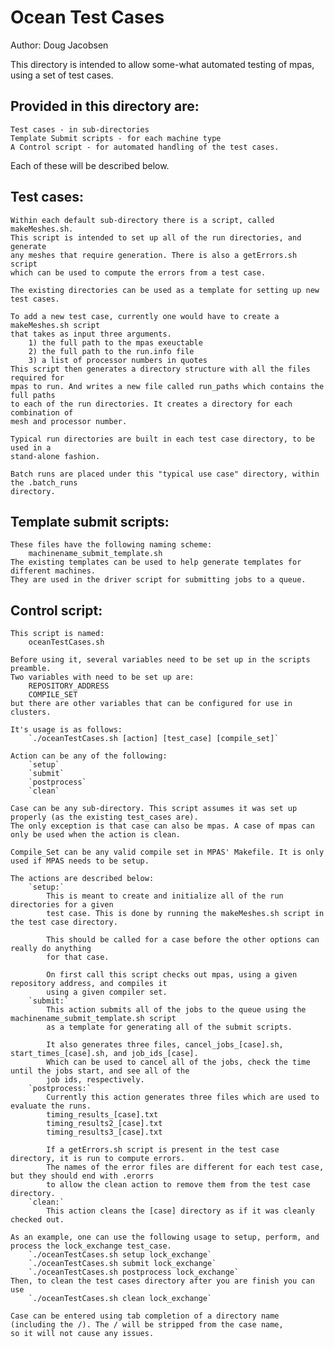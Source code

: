 Ocean Test Cases
================
Author: Doug Jacobsen

This directory is intended to allow some-what automated testing of mpas, using a set of test cases.


Provided in this directory are:
----------------------------------------------------------------------------------
	Test cases - in sub-directories
	Template Submit scripts - for each machine type
	A Control script - for automated handling of the test cases.

Each of these will be described below.


Test cases:
----------------------------------------------------------------------------------
	Within each default sub-directory there is a script, called makeMeshes.sh.
	This script is intended to set up all of the run directories, and generate
	any meshes that require generation. There is also a getErrors.sh script
	which can be used to compute the errors from a test case.

	The existing directories can be used as a template for setting up new test cases.

	To add a new test case, currently one would have to create a makeMeshes.sh script 
	that takes as input three arguments.
		1) the full path to the mpas exeuctable
		2) the full path to the run.info file
		3) a list of processor numbers in quotes
	This script then generates a directory structure with all the files required for 
	mpas to run. And writes a new file called run_paths which contains the full paths
	to each of the run directories. It creates a directory for each combination of
	mesh and processor number.

	Typical run directories are built in each test case directory, to be used in a 
	stand-alone fashion.

	Batch runs are placed under this "typical use case" directory, within the .batch_runs
	directory.


Template submit scripts:
----------------------------------------------------------------------------------
	These files have the following naming scheme:
		machinename_submit_template.sh
	The existing templates can be used to help generate templates for different machines.
	They are used in the driver script for submitting jobs to a queue.


Control script:
----------------------------------------------------------------------------------
	This script is named:
		oceanTestCases.sh

	Before using it, several variables need to be set up in the scripts preamble.
	Two variables with need to be set up are:
		REPOSITORY_ADDRESS
		COMPILE_SET
	but there are other variables that can be configured for use in clusters.

	It's usage is as follows:
		`./oceanTestCases.sh [action] [test_case] [compile_set]`
	
	Action can be any of the following:
		`setup`
		`submit`
		`postprocess`
		`clean`
	
	Case can be any sub-directory. This script assumes it was set up properly (as the existing test_cases are).
	The only exception is that case can also be mpas. A case of mpas can only be used when the action is clean.

	Compile_Set can be any valid compile set in MPAS' Makefile. It is only used if MPAS needs to be setup.

	The actions are described below:
		`setup:`
			This is meant to create and initialize all of the run directories for a given
			test case. This is done by running the makeMeshes.sh script in the test case directory.

			This should be called for a case before the other options can really do anything
			for that case.

			On first call this script checks out mpas, using a given repository address, and compiles it
			using a given compiler set.
		`submit:`
			This action submits all of the jobs to the queue using the machinename_submit_template.sh script
			as a template for generating all of the submit scripts.

			It also generates three files, cancel_jobs_[case].sh, start_times_[case].sh, and job_ids_[case].
			Which can be used to cancel all of the jobs, check the time until the jobs start, and see all of the
			job ids, respectively.
		`postprocess:`
			Currently this action generates three files which are used to evaluate the runs.
			timing_results_[case].txt
			timing_results2_[case].txt
			timing_results3_[case].txt

			If a getErrors.sh script is present in the test case directory, it is run to compute errors.
			The names of the error files are different for each test case, but they should end with .erorrs
			to allow the clean action to remove them from the test case directory.
		`clean:`
			This action cleans the [case] directory as if it was cleanly checked out.

	As an example, one can use the following usage to setup, perform, and process the lock_exchange test_case.
		`./oceanTestCases.sh setup lock_exchange`
		`./oceanTestCases.sh submit lock_exchange`
		`./oceanTestCases.sh postprocess lock_exchange`
	Then, to clean the test cases directory after you are finish you can use
	 	`./oceanTestCases.sh clean lock_exchange`

	Case can be entered using tab completion of a directory name (including the /). The / will be stripped from the case name,
	so it will not cause any issues.

